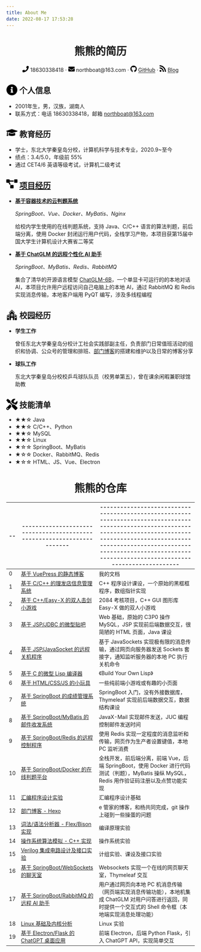 ```yaml
---
title: About Me
date: 2022-08-17 17:53:28
---
```


 <center>
    <h1>熊熊的简历</h1>
	<div>
        <img src="./assets/phone-solid.svg" style="width:17px; display:inline-block"></img>
        <span>18630338418</span>
        ·
     	<img src="./assets/envelope-solid.svg" style="width:17px; display:inline-block">
        <span>northboat@163.com</span>
        ·
		<img src="./assets/github-brands.svg" style="width:17px; display:inline-block">
        <span><a href="https://github.com/northboat">GitHub</a></span>
        ·
     	<img src="./assets/rss-solid.svg" style="width:17px; display:inline-block">
        <span><a href="https://northboat.netlify.app/">Blog</a></span>
 	</div>
 </center>



 ## <img src="./assets/info-circle-solid.svg" align="left" width="30px"> &nbsp;个人信息

- 2001年生，男，汉族，湖南人
- 联系方式：电话 18630338418，邮箱 northboat@163.com

## <img src="./assets/graduation-cap-solid.svg" align="left" width="30px"> &nbsp;教育经历

- 学士，东北大学秦皇岛分校，计算机科学与技术专业，2020.9~至今
- 绩点：3.4/5.0，年级前 55%
- 通过 CET4/6 英语等级考试，计算机二级考试

## <img src="./assets/project-diagram-solid.svg" align="left" width="30px"> &nbsp;[项目经历](https://northpolar.netlify.app/about)

- [**基于容器技术的云判题系统**](https://github.com/northboat/Online-Judge-System)

  *SpringBoot、Vue、Docker、MyBatis、Nginx*

  给校内学生使用的在线判题系统，支持 Java、C/C++ 语言的算法判题，前后端分离，使用 Docker 封闭运行用户代码，全栈学习产物，本项目获第15届中国大学生计算机设计大赛省二等奖

- [**基于 ChatGLM 的远程个性化 AI 助手**](https://github.com/northboat/Aides)

  *SpringBoot、MyBatis、Redis、RabbitMQ*

  集合了清华的开源语言模型 [ChatGLM-6B](https://github.com/THUDM/ChatGLM-6B)，一个单显卡可运行的的本地对话 AI，本项目允许用户远程访问自己电脑上的本地 AI，通过 RabbitMQ 和 Redis 实现消息传输，本地客户端用 PyQT 编写，涉及多线程编程

## <img src="./assets/school.svg" align="left" width="30px"> &nbsp;校园经历

- **学生工作**

  曾任东北大学秦皇岛分校计工社会实践部副主任，负责部门日常值班活动的组织和协调、公众号的管理和排班、[部门博客](https://ekeeper.netlify.app)的搭建和维护以及日常的博客分享

- **球队工作**

  东北大学秦皇岛分校校乒乓球队队员（校男单第五），曾在课余闲暇兼职球馆助教

## <img src="./assets/tools-solid.svg" align="left" width="30px"> &nbsp;技能清单

- ★★☆ Java
- ★★☆ C/C++、Python
- ★★☆ MySQL
- ★★☆ Linux
- ★☆☆ SpringBoot、MyBatis
- ★☆☆ Docker、RabbitMQ、Redis
- ★☆☆ HTML、JS、Vue、Electron

<center><h1>熊熊的仓库</h1></center>

| --   | ---------------------------------------------------------------------- | ----------------------------------------------------------------------------------------------------------------------------------------------------------------------------------------------------------------------------------------------------------------------- |
| ---- | ------------------------------------------------------------ | ------------------------------------------------------------ |
| 0    | <a href="https://northboat.netlify.app">基于 VuePress 的静态博客</a> | 我的文档                                                     |
| 1    | <a href="https://github.com/northBoat/Barber-Shop" target="_blank">基于 C/C++ 的理发店信息管理系统</a> | C++ 程序设计课设，一个原始的黑框框程序，数组指针实现         |
| 2    | <a href="https://github.com/northBoat/Fencing-Matchman" target="_blank">基于 C++/Easy-X 的双人击剑小游戏</a> | 2084 考核项目，C++ GUI 图形库 Easy-X 做的双人小游戏          |
| 3    | <a href="https://github.com/northBoat/NEUQHelper" target="_blank">基于 JSP/JDBC 的微型贴吧</a> | Web 基础，原始的 C3P0 操作 MySQL，JSP 实现前后端数据交互，很简陋的 HTML 页面，Java 课设 |
| 4    | <a href="https://github.com/northBoat/Remote-Controller-1" target="_blank">基于 JSP/JavaSocket 的远程关机程序</a> | 基于 JavaSockets 实现极有限的消息传输，通过网页向服务器发送 Sockets 套接字，通知监听服务器的本地 PC 执行关机命令 |
| 5    | <a href="https://github.com/northBoat/MyLisp" target="_blank">基于 C 的微型 Lisp 编译器</a> | 《Build Your Own Lisp》                                      |
| 6    | <a href="https://github.com/northBoat/FrontEnd-Toys" target="_blank">基于 HTML/CSS/JS 的小玩具</a> | 一些纯前端小游戏或有趣的小页面                               |
| 7    | <a href="https://github.com/northBoat/Performance-Analysis-System" target="_blank">基于 SpringBoot 的成绩管理系统</a> | SpringBoot 入门，没有外接数据库，Thymeleaf 实现前后端数据交互，数据结构课设 |
| 8    | <a href="https://github.com/northBoat/PostOffice" target="_blank">基于 SpringBoot/MyBatis 的邮件收发系统</a> | JavaX-Mail 实现邮件发送，JUC 编程控制邮件发送时间            |
| 9    | <a href="https://github.com/northBoat/Remote-Controller-2" target="_blank">基于 SpringBoot/Redis 的远程控制程序</a> | 使用 Redis 实现一定程度的消息监听和传输，网页作为生产者设置键值，本地 PC 监听消费 |
| 10   | <a href="https://github.com/northboat/MyOJ" target="_blank">基于 SpringBoot/Docker 的在线判题平台</a> | 全栈开发，前后端分离，前端 Vue，后端 SpringBoot，使用 Docker 进行代码测试（判题），MyBatis 操纵 MySQL，Redis 用作验证码注册以及点赞功能实现 |
| 11   | <a href="https://github.com/northboat/Assembly-Experiment" target="_blank">汇编程序设计实验</a> | 汇编程序设计基础                                             |
| 12   | <a href="https://github.com/northboat/EKeeper" target="_blank">部门博客 - Hexo</a> | e 管家的博客，和杨共同完成，git 操作上碰到一些操蛋的问题     |
| 13   | <a href="https://github.com/northBoat/Compile-Experiment" target="_blank">词法/语法分析器 - Flex/Bison 实现</a> | 编译原理实验                                                 |
| 14   | <a href="https://github.com/northBoat/OS-Experiment" target="_blank">操作系统算法模拟 - C++ 实现</a> | 操作系统实验                                                 |
| 15   | <a href="https://github.com/northBoat/IC-Experiment" target="_blank">Verilog 集成电路设计及接口实验</a> | 计组实验、课设及接口实验                                     |
| 16   | <a href="https://github.com/northBoat/Bear-ChatRoom" target="_blank">基于 SpringBoot/WebSockets 的聊天室</a> | Websockets 实现一个在线的网页聊天室，Thymeleaf 交互          |
| 17   | <a href="https://github.com/northboat/Aides" target="_blank">基于 SpringBoot/RabbitMQ 的远程 AI 助手</a> | 用户通过网页向本地 PC 机消息传输（网页端实现消息传输功能），本地机集成 ChatGLM 对用户问答进行返回，同时提供一个交互式的 Shell 命令框（本地端实现消息处理功能） |
| 18   | <a href="https://github.com/northboat/Linux-Experiment" target="_blank">Linux 基础及内核分析</a> | Linux 实验                                                   |
| 19   | <a href="https://github.com/northboat/ChatGPT-Electron" target="_blank">基于 Electron/Flask 的 ChatGPT 桌面应用</a> | 前端 Electron，后端 Python Flask，引入 ChatGPT API，实现简单交互 |
